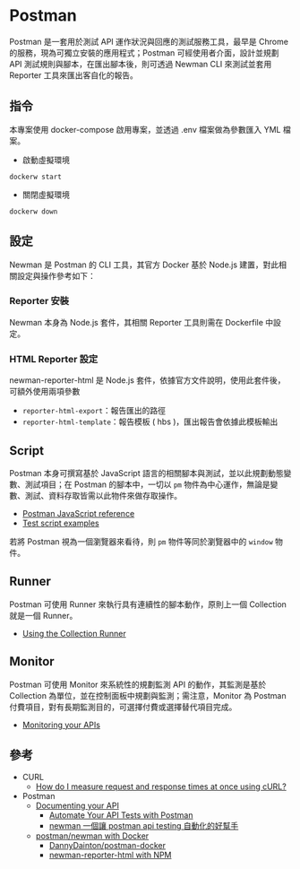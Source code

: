# Postman

Postman 是一套用於測試 API 運作狀況與回應的測試服務工具，最早是 Chrome 的服務，現為可獨立安裝的應用程式；Postman 可經使用者介面，設計並規劃 API 測試規則與腳本，在匯出腳本後，則可透過 Newman CLI 來測試並套用 Reporter 工具來匯出客自化的報告。

## 指令

本專案使用 docker-compose 啟用專案，並透過 .env 檔案做為參數匯入 YML 檔案。

+ 啟動虛擬環境
```
dockerw start
```

+ 關閉虛擬環境
```
dockerw down
```

## 設定

Newman 是 Postman 的 CLI 工具，其官方 Docker 基於 Node.js 建置，對此相關設定與操作參考如下：

### Reporter 安裝

Newman 本身為 Node.js 套件，其相關 Reporter 工具則需在 Dockerfile 中設定。

### HTML Reporter 設定

newman-reporter-html 是 Node.js 套件，依據官方文件說明，使用此套件後，可額外使用兩項參數

+ ```reporter-html-export```：報告匯出的路徑
+ ```reporter-html-template```：報告模板 ( hbs )，匯出報告會依據此模板輸出

## Script

Postman 本身可撰寫基於 JavaScript 語言的相關腳本與測試，並以此規劃動態變數、測試項目；在 Postman 的腳本中，一切以 ```pm``` 物件為中心運作，無論是變數、測試、資料存取皆需以此物件來做存取操作。

+ [Postman JavaScript reference](https://learning.postman.com/docs/writing-scripts/script-references/postman-sandbox-api-reference/)
+ [Test script examples](https://learning.postman.com/docs/writing-scripts/script-references/test-examples/)

若將 Postman 視為一個瀏覽器來看待，則 ```pm``` 物件等同於瀏覽器中的 ```window``` 物件。

## Runner

Postman 可使用 Runner 來執行具有連續性的腳本動作，原則上一個 Collection 就是一個 Runner。

+ [Using the Collection Runner](https://learning.postman.com/docs/running-collections/intro-to-collection-runs/)

## Monitor

Postman 可使用 Monitor 來系統性的規劃監測 API 的動作，其監測是基於 Collection 為單位，並在控制面板中規劃與監測；需注意，Monitor 為 Postman 付費項目，對有長期監測目的，可選擇付費或選擇替代項目完成。

+ [Monitoring your APIs](https://learning.postman.com/docs/designing-and-developing-your-api/monitoring-your-api/intro-monitors/)

## 參考

+ CURL
  - [How do I measure request and response times at once using cURL?](https://stackoverflow.com/questions/18215389)
+ Postman
  - [Documenting your API](https://learning.postman.com/docs/publishing-your-api/documenting-your-api/)
    + [Automate Your API Tests with Postman](https://www.postman.com/use-cases/api-testing-automation/)
    + [newman 一個讓 postman api testing 自動化的好幫手](https://medium.com/cubemail88/8e12a6956a25)
  - [postman/newman with Docker](https://hub.docker.com/r/postman/newman/)
    + [DannyDainton/postman-docker](https://github.com/DannyDainton/postman-docker)
    + [newman-reporter-html with NPM](https://www.npmjs.com/package/newman-reporter-html)
